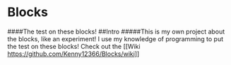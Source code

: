 # Blocks
####The test on these blocks!
##Intro
#####This is my own project about the blocks, like an experiment! I use my knowledge of programming to put the test on these blocks!
Check out the [[Wiki https://github.com/Kenny12366/Blocks/wiki]]
